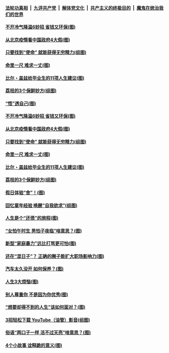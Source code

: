 

####  [法轮功真相](../../../../basic/blob/master/README.md?t=06230102) &nbsp;|&nbsp; [九评共产党](../../../../9ping.md/blob/master/README.md?t=06230102) &nbsp;|&nbsp; [解体党文化](../../../../jtdwh.md/blob/master/README.md?t=06230102)  &nbsp;|&nbsp; [共产主义的终极目的](../../../../gczydzjmd.md/blob/master/README.md?t=06230102) &nbsp;|&nbsp; [魔鬼在统治我们的世界](../../../../mgztzwmdsj.md/blob/master/README.md?t=06230102) 

#### [不开冷气降温6妙招 省钱又环保(图)](../pages/p8/937329.md?t=06230102) 

#### [从北京疫情看中国政府4大假(图)](../pages/p8/937196.md?t=06230102) 

#### [只要找到“使命” 就能获得无穷精力(组图)](../pages/p8/937159.md?t=06230102) 

#### [命里一尺 难求一丈(图)](../pages/p8/936782.md?t=06230102) 

#### [比尔・盖兹给毕业生的11项人生建议(图)](../pages/p8/936231.md?t=06230102) 

#### [荔枝的3个保鲜妙方(组图)](../pages/p8/936950.md?t=06230102) 

#### [“悟”透自己(图)](../pages/p8/936972.md?t=06230102) 

#### [不开冷气降温6妙招 省钱又环保(图)](../pages/p8/937329.md?t=06230102) 

#### [从北京疫情看中国政府4大假(图)](../pages/p8/937196.md?t=06230102) 

#### [只要找到“使命” 就能获得无穷精力(组图)](../pages/p8/937159.md?t=06230102) 

#### [命里一尺 难求一丈(图)](../pages/p8/936782.md?t=06230102) 

#### [比尔・盖兹给毕业生的11项人生建议(图)](../pages/p8/936231.md?t=06230102) 

#### [荔枝的3个保鲜妙方(组图)](../pages/p8/936950.md?t=06230102) 

#### [假日体验“舍”！(图)](../pages/p8/937183.md?t=06230102) 

#### [回忆童年经验 唤醒“自我欲求”(组图)](../pages/p8/937082.md?t=06230102) 

#### [人生是个“还债”的旅程(图)](../pages/p8/936768.md?t=06230102) 

#### [“女怕午时生 男怕子夜临”啥意思？(图)](../pages/p8/937081.md?t=06230102) 

#### [新型“家庭暴力”远比打骂更可怕(图)](../pages/p8/936230.md?t=06230102) 

#### [还在“混日子”？ 正确的圈子能扩大职场影响力(图)](../pages/p8/937049.md?t=06230102) 

#### [汽车太久没开 如何保养？(图)](../pages/p8/937035.md?t=06230102) 

#### [人生3大烦恼(图)](../pages/p8/936959.md?t=06230102) 

#### [别人尊重你 不是因为你优秀(图)](../pages/p8/936253.md?t=06230102) 

#### [“想要却得不到的人生”该如何面对？(图)](../pages/p8/936933.md?t=06230102) 

#### [3招轻松下载 YouTube（油管）影音(组图)](../pages/p8/936922.md?t=06230102) 

#### [俗语“两口子一样 活不过天亮”啥意思？(图)](../pages/p8/936917.md?t=06230102) 

#### [4个小故事 诠释跪的意义(图)](../pages/p8/936353.md?t=06230102) 

